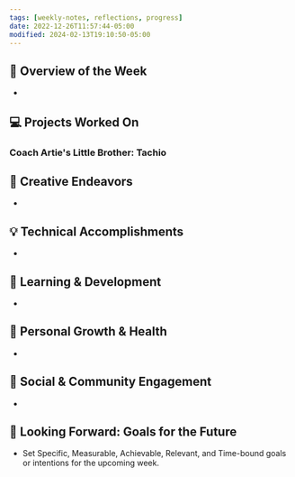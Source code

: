 ```yaml
---
tags: [weekly-notes, reflections, progress]
date: 2022-12-26T11:57:44-05:00
modified: 2024-02-13T19:10:50-05:00
---
```


## 🌟 Overview of the Week
-

## 💻 Projects Worked On
### Coach Artie's Little Brother: Tachio


## 🎨 Creative Endeavors
-

## 💡 Technical Accomplishments
-

## 📘 Learning & Development
-

## 🌱 Personal Growth & Health
-

## 🤝 Social & Community Engagement
-

## 🚀 Looking Forward: Goals for the Future
- Set Specific, Measurable, Achievable, Relevant, and Time-bound goals or intentions for the upcoming week.
